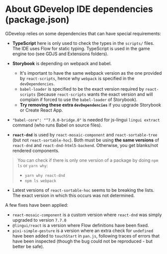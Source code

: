 # About GDevelop IDE dependencies (package.json)

GDevelop relies on some dependencies that can have special requirements:

- **TypeScript** here is only used to check the types in the `scripts/` files. The IDE uses Flow for static typing. TypeScript is used in the game engine too (see GDJS and Extensions folders).

- **Storybook** is depending on webpack and babel.

  - It's important to have the same webpack version as the one provided by `react-scripts`, hence why `webpack` is specified in the `devDependencies`.
  - `babel-loader` is specified to be the exact version required by `react-scripts` (because `react-scripts` wants the exact version and will complain if forced to use the `babel-loader` of Storybook).
  - **Try removing these extra `devDependencies`** if you upgrade Storybook or Create React App.

- `"babel-core": "^7.0.0-bridge.0"` is needed for js-lingui `lingui extract` command (who runs Babel on source files).

- **`react-dnd`** is used by `react-mosaic-component` and `react-sortable-tree` (but not `react-sortable-hoc`). Both must be using **the same versions** of `react-dnd` and `react-dnd-html5-backend`. Otherwise, you get blanks/not rendered components.

> You can check if there is only one version of a package by doing `npm ls` or `yarn why`:
>
> - `yarn why react-dnd`
> - `npm ls webpack`

- Latest versions of `react-sortable-hoc` seems to be breaking the lists. The exact version in which this occurs was not determined.

A few fixes have been applied:

- `react-mosaic-component` is a custom version where `react-dnd` was simply upgraded to version `7.7.0`
- `@lingui/react` is a version where Flow definitions have been fixed.
- `pixi-simple-gesture` is a version where an extra check for `undefined` have been added to `touchStart` in `pan.js`, following traces of errors that have been inspected (though the bug could not be reproduced - but better be safe).
